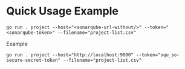 # Quick Usage Example

```shell
go run . project --host="<sonarqube-url-without/>" --token="<sonarqube-token>" --filename="project-list.csv"
```
Example
```shell
go run . project --host="http://localhost:9000" --token="squ_so-secure-secret-token" --filename="project-list.csv"
```
